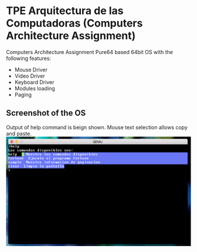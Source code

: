 # TPE Arquitectura de las Computadoras (Computers Architecture Assignment) #
Computers Architecture Assignment
Pure64 based 64bit OS with the following features:
- Mouse Driver
- Video Driver
- Keyboard Driver
- Modules loading
- Paging

## Screenshot of the OS
Output of help command is beign shown. Mouse text selection allows copy and paste.
![Screenshot of the OS](https://github.com/Giulianos/ArquiOS/blob/master/screenshot.png?raw=true)
